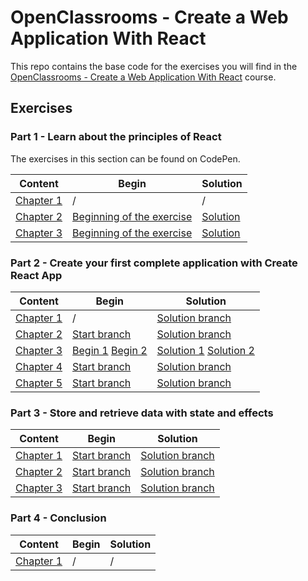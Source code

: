 # OpenClassrooms - Create a Web Application With React

This repo contains the base code for the exercises you will find in the 
[OpenClassrooms - Create a Web Application With React](https://openclassrooms.com/fr/courses/7008001-debutez-avec-react) course.

## Exercises

### Part 1 - Learn about the principles of React

The exercises in this section can be found on CodePen.

| Content                                                                                                                                     | Begin                                                                     | Solution                                                       |
| ------------------------------------------------------------------------------------------------------------------------------------------- | ------------------------------------------------------------------------- | -------------------------------------------------------------- |
| [Chapter 1](https://openclassrooms.com/fr/courses/7008001-debutez-avec-react/7137561-tirez-le-maximum-de-ce-cours)                         | /                                                                         | /                                                              |
| [Chapter 2](https://openclassrooms.com/fr/courses/7008001-debutez-avec-react/7134597-apprehendez-la-logique-de-react)                      | [Beginning of the exercise](https://codepen.io/nicolaspatschkowski/pen/ExgrqLV) | [Solution](https://codepen.io/nicolaspatschkowski/pen/vYXVqod) |
| [Chapter 3](https://openclassrooms.com/fr/courses/7008001-debutez-avec-react/7134800-ecrivez-du-code-modulaire-avec-les-composants-en-jsx) | [Beginning of the exercise](https://codepen.io/nicolaspatschkowski/pen/JjRmgdJ) | [Solution](https://codepen.io/nicolaspatschkowski/pen/MWjPNaa) |

### Part 2 - Create your first complete application with Create React App

| Content                                                                                                                                                    | Begin                                                                                                                                                                                                             | Solution                                                                                                                                                                                                                      |
| ---------------------------------------------------------------------------------------------------------------------------------------------------------- | ----------------------------------------------------------------------------------------------------------------------------------------------------------------------------------------------------------------- | ----------------------------------------------------------------------------------------------------------------------------------------------------------------------------------------------------------------------------- |
| [Chapter 1](https://openclassrooms.com/fr/courses/7008001-debutez-avec-react/7135204-prenez-en-main-create-react-app)                                     | /                                                                                                                                                                                                                 | [Solution branch](https://github.com/OpenClassrooms-Student-Center/7008001-Debutez-avec-React/tree/P2C1-Solution)                                                                                                            |
| [Chapter 2](https://openclassrooms.com/fr/courses/7008001-debutez-avec-react/7135359-incorporez-du-style-et-des-assets-a-votre-projet)                    | [Start branch](https://github.com/OpenClassrooms-Student-Center/7008001-Debutez-avec-React/tree/P2C2-Begin)                                                                                                      | [Solution branch](https://github.com/OpenClassrooms-Student-Center/7008001-Debutez-avec-React/tree/P2C2-Solution)                                                                                                            |
| [Chapter 3](https://openclassrooms.com/fr/courses/7008001-debutez-avec-react/7135593-gagnez-en-temps-et-en-efficacite-grace-aux-listes-et-aux-conditions) | [Begin 1](https://github.com/OpenClassrooms-Student-Center/7008001-Debutez-avec-React/tree/P2C3-Begin-1) [Begin 2](https://github.com/OpenClassrooms-Student-Center/7008001-Debutez-avec-React/tree/P2C3-Begin-2) | [Solution 1](https://github.com/OpenClassrooms-Student-Center/7008001-Debutez-avec-React/tree/P2C3-Solution-1) [Solution 2](https://github.com/OpenClassrooms-Student-Center/7008001-Debutez-avec-React/tree/P2C3-Solution-2) |
| [Chapter 4](https://openclassrooms.com/fr/courses/7008001-debutez-avec-react/7135822-reutilisez-vos-composants-avec-les-props)                            | [Start branch](https://github.com/OpenClassrooms-Student-Center/7008001-Debutez-avec-React/tree/P2C4-Begin)                                                                                                      | [Solution branch](https://github.com/OpenClassrooms-Student-Center/7008001-Debutez-avec-React/tree/P2C4-Solution)                                                                                                            |
| [Chapter 5](https://openclassrooms.com/fr/courses/7008001-debutez-avec-react/7136084-interagissez-avec-vos-composants-grace-aux-evenements)               | [Start branch](https://github.com/OpenClassrooms-Student-Center/7008001-Debutez-avec-React/tree/P2C5-Begin)                                                                                                      | [Solution branch](https://github.com/OpenClassrooms-Student-Center/7008001-Debutez-avec-React/tree/P2C5-Solution)                                                                                                            |

### Part 3 - Store and retrieve data with state and effects

| Content                                                                                                                                 | Begin                                                                                                        | Solution                                                                                                           |
| --------------------------------------------------------------------------------------------------------------------------------------- | ------------------------------------------------------------------------------------------------------------ | ------------------------------------------------------------------------------------------------------------------ |
| [Chapter 1](https://openclassrooms.com/fr/courses/7008001-debutez-avec-react/7137536-mettez-en-place-votre-state-local-avec-usestate)  | [Start branch](https://github.com/OpenClassrooms-Student-Center/7008001-Debutez-avec-React/tree/P3C1-Begin) | [Solution branch](https://github.com/OpenClassrooms-Student-Center/7008001-Debutez-avec-React/tree/P3C1-Solution) |
| [Chapter 2](https://openclassrooms.com/fr/courses/7008001-debutez-avec-react/7136837-partagez-votre-state-entre-differents-composants) | [Start branch](https://github.com/OpenClassrooms-Student-Center/7008001-Debutez-avec-React/tree/P3C2-Begin) | [Solution branch](https://github.com/OpenClassrooms-Student-Center/7008001-Debutez-avec-React/tree/P3C2-Solution) |
| [Chapter 3](https://openclassrooms.com/fr/courses/7008001-debutez-avec-react/7137079-declenchez-des-effets-avec-useeffect)             | [Start branch](https://github.com/OpenClassrooms-Student-Center/7008001-Debutez-avec-React/tree/P3C3-Begin) | [Solution branch](https://github.com/OpenClassrooms-Student-Center/7008001-Debutez-avec-React/tree/P3C3-Solution) |

### Part 4 - Conclusion

| Content                                                                                                       | Begin | Solution |
| ------------------------------------------------------------------------------------------------------------- | ----- | -------- |
| [Chapter 1](https://openclassrooms.com/fr/courses/7008001-debutez-avec-react/7137137-revenez-sur-vos-acquis) | /     | /        |
